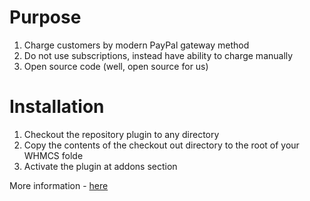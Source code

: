 # Purpose

1. Charge customers by modern PayPal gateway method
2. Do not use subscriptions, instead have ability to charge manually
3. Open source code (well, open source for us)

# Installation

1. Checkout the repository plugin to any directory
2. Copy the contents of the checkout out directory to the root of your WHMCS folde
4. Activate the plugin at addons section

More information - [here](https://docs.myworks.software/whmcs-paypal-billing-gateway/documentation/installation-upgrade-instructions)
